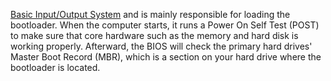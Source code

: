 [Basic Input/Output System](https://www.makeuseof.com/tag/the-bios-explained-boot-order-video-memory-saving-resets-and-optimum-defaults-si/) and is mainly responsible for loading the bootloader. When the computer starts, it runs a Power On Self Test (POST) to make sure that core hardware such as the memory and hard disk is working properly. Afterward, the BIOS will check the primary hard drives' Master Boot Record (MBR), which is a section on your hard drive where the bootloader is located.
